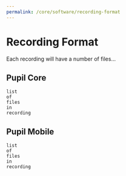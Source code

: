 ```yaml
---
permalink: /core/software/recording-format
---
```


# Recording Format

Each recording will have a number of files...

## Pupil Core 

```
list
of
files
in
recording
```

## Pupil Mobile

```
list
of
files
in
recording
```
